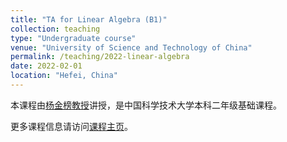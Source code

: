 ```yaml
---
title: "TA for Linear Algebra (B1)"
collection: teaching
type: "Undergraduate course"
venue: "University of Science and Technology of China"
permalink: /teaching/2022-linear-algebra
date: 2022-02-01
location: "Hefei, China"
---
```


本课程由[杨金榜教授](https://jbyang1987.github.io/index.html)讲授，是中国科学技术大学本科二年级基础课程。

更多课程信息请访问[课程主页](https://jbyang1987.github.io/Teaching/2022%20春%20Linear%20Algebra.html)。




